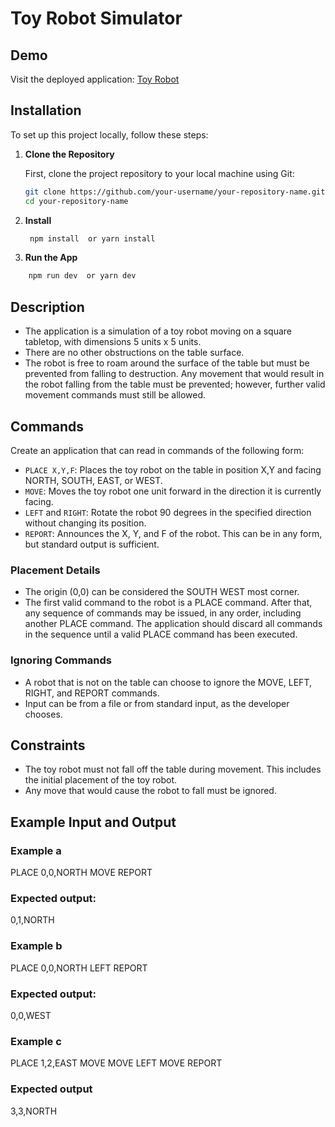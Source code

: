 # Toy Robot Simulator

## Demo

Visit the deployed application: [Toy Robot](https://toy-robot-mu.vercel.app/)

## Installation

To set up this project locally, follow these steps:

1. **Clone the Repository**

   First, clone the project repository to your local machine using Git:

   ```bash
   git clone https://github.com/your-username/your-repository-name.git
   cd your-repository-name

   ```

2. **Install**

   ```bash
    npm install  or yarn install

   ```

3. **Run the App**

```bash
    npm run dev  or yarn dev

```

## Description

- The application is a simulation of a toy robot moving on a square tabletop, with dimensions 5 units x 5 units.
- There are no other obstructions on the table surface.
- The robot is free to roam around the surface of the table but must be prevented from falling to destruction. Any movement that would result in the robot falling from the table must be prevented; however, further valid movement commands must still be allowed.

## Commands

Create an application that can read in commands of the following form:

- `PLACE X,Y,F`: Places the toy robot on the table in position X,Y and facing NORTH, SOUTH, EAST, or WEST.
- `MOVE`: Moves the toy robot one unit forward in the direction it is currently facing.
- `LEFT` and `RIGHT`: Rotate the robot 90 degrees in the specified direction without changing its position.
- `REPORT`: Announces the X, Y, and F of the robot. This can be in any form, but standard output is sufficient.

### Placement Details

- The origin (0,0) can be considered the SOUTH WEST most corner.
- The first valid command to the robot is a PLACE command. After that, any sequence of commands may be issued, in any order, including another PLACE command. The application should discard all commands in the sequence until a valid PLACE command has been executed.

### Ignoring Commands

- A robot that is not on the table can choose to ignore the MOVE, LEFT, RIGHT, and REPORT commands.
- Input can be from a file or from standard input, as the developer chooses.

## Constraints

- The toy robot must not fall off the table during movement. This includes the initial placement of the toy robot.
- Any move that would cause the robot to fall must be ignored.

## Example Input and Output

### Example a

PLACE 0,0,NORTH
MOVE
REPORT

### Expected output:

0,1,NORTH

### Example b

PLACE 0,0,NORTH
LEFT
REPORT

### Expected output:

0,0,WEST

### Example c

PLACE 1,2,EAST
MOVE
MOVE
LEFT
MOVE
REPORT

### Expected output

3,3,NORTH
